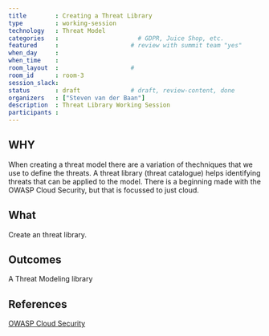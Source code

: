 ```yaml
---
title        : Creating a Threat Library
type         : working-session    
technology   : Threat Model
categories   :                      # GDPR, Juice Shop, etc.
featured     :                    # review with summit team "yes"
when_day     :
when_time    :
room_layout  :                    #
room_id      : room-3
session_slack:
status       : draft              # draft, review-content, done
organizers   : ["Steven van der Baan"]
description  : Threat Library Working Session
participants :
---
```





## WHY

When creating a threat model there are a variation of thechniques that we use
to define the threats. A threat library (threat catalogue) helps identifying threats that can be applied to the model.
There is a beginning made with the OWASP Cloud Security, but that is focussed to just cloud.

## What

Create an threat library. 

## Outcomes

A Threat Modeling library

## References
[OWASP Cloud Security](https://github.com/owasp-cloud-security/owasp-cloud-security)

